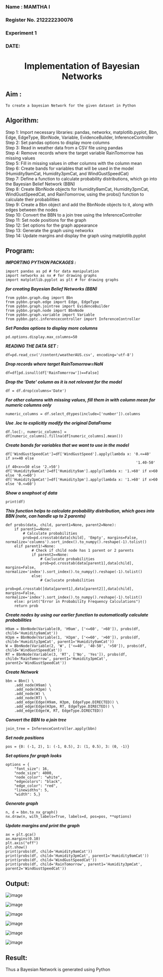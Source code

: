 <H3> Name : MAMTHA I</H3>
<H3>Register No. 212222230076</H3>
<H3> Experiment 1</H3>
<H3>DATE:</H3>
<H1 ALIGN=CENTER> Implementation of Bayesian Networks</H1>

## Aim :

    To create a bayesian Network for the given dataset in Python
    
## Algorithm:

Step 1:
Import necessary libraries: pandas, networkx, matplotlib.pyplot, Bbn, Edge, EdgeType, BbnNode, Variable, EvidenceBuilder, InferenceController<br/>
Step 2:
Set pandas options to display more columns<br/>
Step 3:
Read in weather data from a CSV file using pandas<br/>
Step 4:
Remove records where the target variable RainTomorrow has missing values<br/>
Step 5:
Fill in missing values in other columns with the column mean<br/>
Step 6:
Create bands for variables that will be used in the model (Humidity9amCat, Humidity3pmCat, and WindGustSpeedCat)<br/>
Step 7:
Define a function to calculate probability distributions, which go into the Bayesian Belief Network (BBN)<br/>
Step 8:
Create BbnNode objects for Humidity9amCat, Humidity3pmCat, WindGustSpeedCat, and RainTomorrow, using the probs() function to calculate their probabilities<br/>
Step 9:
Create a Bbn object and add the BbnNode objects to it, along with edges between the nodes<br/>
Step 10:
Convert the BBN to a join tree using the InferenceController<br/>
Step 11:
Set node positions for the graph<br/>
Step 12:
Set options for the graph appearance<br/>
Step 13:
Generate the graph using networkx<br/>
Step 14:
Update margins and display the graph using matplotlib.pyplot<br/>

## Program:

***IMPORTING PYTHON PACKAGES :***

```
import pandas as pd # for data manipulation
import networkx as nx # for drawing graphs
import matplotlib.pyplot as plt # for drawing graphs
```
***for creating Bayesian Belief Networks (BBN)***
```
from pybbn.graph.dag import Bbn
from pybbn.graph.edge import Edge, EdgeType
from pybbn.graph.jointree import EvidenceBuilder
from pybbn.graph.node import BbnNode
from pybbn.graph.variable import Variable
from pybbn.pptc.inferencecontroller import InferenceController
```

***Set Pandas options to display more columns***
```
pd.options.display.max_columns=50
```
***READING THE DATA SET :***
```
df=pd.read_csv('/content/weatherAUS.csv', encoding='utf-8')
```
***Drop records where target RainTomorrow=NaN***
```
df=df[pd.isnull(df['RainTomorrow'])==False]
```
***Drop the 'Date' column as it is not relevant for the model***
```
df = df.drop(columns='Date')
```

***For other columns with missing values, fill them in with column mean for numeric columns only***
```
numeric_columns = df.select_dtypes(include=['number']).columns
```
***Use .loc to explicitly modify the original DataFrame***
```
df.loc[:, numeric_columns] = df[numeric_columns].fillna(df[numeric_columns].mean())
```

***Create bands for variables that we want to use in the model***
```
df['WindGustSpeedCat']=df['WindGustSpeed'].apply(lambda x: '0.<=40'   if x<=40 else
                                                            '1.40-50' if 40<x<=50 else '2.>50')
df['Humidity9amCat']=df['Humidity9am'].apply(lambda x: '1.>60' if x>60 else '0.<=60')
df['Humidity3pmCat']=df['Humidity3pm'].apply(lambda x: '1.>60' if x>60 else '0.<=60')
```
***Show a snaphsot of data***
```
print(df)
```

***This function helps to calculate probability distribution, which goes into BBN (note, can handle up to 2 parents)***
```
def probs(data, child, parent1=None, parent2=None):
    if parent1==None:
        # Calculate probabilities
        prob=pd.crosstab(data[child], 'Empty', margins=False, normalize='columns').sort_index().to_numpy().reshape(-1).tolist()
    elif parent1!=None:
            # Check if child node has 1 parent or 2 parents
            if parent2==None:
                # Caclucate probabilities
                prob=pd.crosstab(data[parent1],data[child], margins=False, normalize='index').sort_index().to_numpy().reshape(-1).tolist()
            else:
                # Caclucate probabilities
                prob=pd.crosstab([data[parent1],data[parent2]],data[child], margins=False, normalize='index').sort_index().to_numpy().reshape(-1).tolist()
    else: print("Error in Probability Frequency Calculations")
    return prob
```
***Create nodes by using our earlier function to automatically calculate probabilities***
```
H9am = BbnNode(Variable(0, 'H9am', ['<=60', '>60']), probs(df, child='Humidity9amCat'))
H3pm = BbnNode(Variable(1, 'H3pm', ['<=60', '>60']), probs(df, child='Humidity3pmCat', parent1='Humidity9amCat'))
W = BbnNode(Variable(2, 'W', ['<=40', '40-50', '>50']), probs(df, child='WindGustSpeedCat'))
RT = BbnNode(Variable(3, 'RT', ['No', 'Yes']), probs(df, child='RainTomorrow', parent1='Humidity3pmCat', parent2='WindGustSpeedCat'))
```

***Create Network***
```
bbn = Bbn() \
    .add_node(H9am) \
    .add_node(H3pm) \
    .add_node(W) \
    .add_node(RT) \
    .add_edge(Edge(H9am, H3pm, EdgeType.DIRECTED)) \
    .add_edge(Edge(H3pm, RT, EdgeType.DIRECTED)) \
    .add_edge(Edge(W, RT, EdgeType.DIRECTED))
```

***Convert the BBN to a join tree***
```
join_tree = InferenceController.apply(bbn)
```
***Set node positions***
```
pos = {0: (-1, 2), 1: (-1, 0.5), 2: (1, 0.5), 3: (0, -1)}
```

***Set options for graph looks***
```
options = {
    "font_size": 16,
    "node_size": 4000,
    "node_color": "white",
    "edgecolors": "black",
    "edge_color": "red",
    "linewidths": 5,
    "width": 5,}
```

***Generate graph***
```
n, d = bbn.to_nx_graph()
nx.draw(n, with_labels=True, labels=d, pos=pos, **options)
```

***Update margins and print the graph***
```
ax = plt.gca()
ax.margins(0.10)
plt.axis("off")
plt.show()
print(probs(df, child='Humidity9amCat'))
print(probs(df, child='Humidity3pmCat', parent1='Humidity9amCat'))
print(probs(df, child='WindGustSpeedCat'))
print(probs(df, child='RainTomorrow', parent1='Humidity3pmCat', parent2='WindGustSpeedCat'))
```
## Output:
![image](https://github.com/user-attachments/assets/46fe24ea-f596-450f-83d7-8557492c70c2)

![image](https://github.com/user-attachments/assets/c806c79b-b9f4-4dc6-98a8-27868619103c)

![image](https://github.com/user-attachments/assets/f34c93e7-d43f-44cf-b5f5-fe010bd5caec)

![image](https://github.com/user-attachments/assets/c1137e68-db4b-4c8b-9483-0a5679d1cb47)

![image](https://github.com/user-attachments/assets/ac2a0f32-0903-43ef-9484-53774ab88b9e)

![image](https://github.com/user-attachments/assets/ff06a7cc-df54-409f-af68-bc2e1e24cb36)


## Result:
   Thus a Bayesian Network is generated using Python

